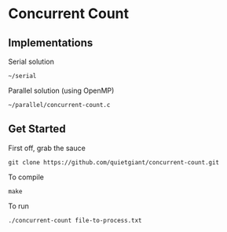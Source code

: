 # Concurrent Count

## Implementations

Serial solution
```
~/serial
```

Parallel solution (using OpenMP)
```
~/parallel/concurrent-count.c
```

## Get Started

First off, grab the sauce
```
git clone https://github.com/quietgiant/concurrent-count.git
```

To compile
```
make
```

To run
```
./concurrent-count file-to-process.txt
```
